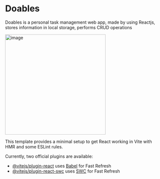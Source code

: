 # Doables

Doables is a personal task management web app, made by using Reactjs, stores information in local storage, performs CRUD operations

<img width="325" alt="image" src="https://github.com/anushabukke/Doables-CRUD-/assets/98937098/964a15fe-7652-4abe-bb35-2f23993dba06">


This template provides a minimal setup to get React working in Vite with HMR and some ESLint rules.

Currently, two official plugins are available:

- [@vitejs/plugin-react](https://github.com/vitejs/vite-plugin-react/blob/main/packages/plugin-react/README.md) uses [Babel](https://babeljs.io/) for Fast Refresh
- [@vitejs/plugin-react-swc](https://github.com/vitejs/vite-plugin-react-swc) uses [SWC](https://swc.rs/) for Fast Refresh
